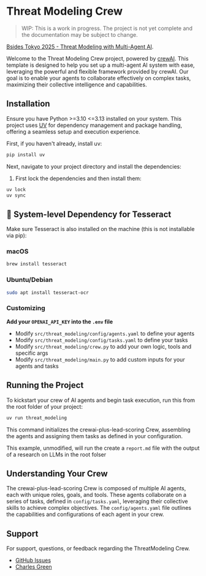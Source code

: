 # Threat Modeling Crew

> WIP: This is a work in progress. The project is not yet complete and the documentation may be subject to change.

[Bsides Tokyo 2025 - Threat Modeling with Multi-Agent AI](https://bsides.tokyo/en/2025/n55/).

Welcome to the Threat Modeling Crew project, powered by [crewAI](https://crewai.com). This template is designed to help you set up a multi-agent AI system with ease, leveraging the powerful and flexible framework provided by crewAI. Our goal is to enable your agents to collaborate effectively on complex tasks, maximizing their collective intelligence and capabilities.

## Installation

Ensure you have Python >=3.10 <=3.13 installed on your system. This project uses [UV](https://docs.astral.sh/uv/) for dependency management and package handling, offering a seamless setup and execution experience.

First, if you haven't already, install uv:

```bash
pip install uv
```

Next, navigate to your project directory and install the dependencies:

1. First lock the dependencies and then install them:

```bash
uv lock
uv sync
```

## 🧱 System-level Dependency for Tesseract

Make sure Tesseract is also installed on the machine (this is not installable via pip):

### macOS

```bash
brew install tesseract
```

### Ubuntu/Debian

```bash
sudo apt install tesseract-ocr
```

### Customizing

**Add your `OPENAI_API_KEY` into the `.env` file**

- Modify `src/threat_modeling/config/agents.yaml` to define your agents
- Modify `src/threat_modeling/config/tasks.yaml` to define your tasks
- Modify `src/threat_modeling/crew.py` to add your own logic, tools and specific args
- Modify `src/threat_modeling/main.py` to add custom inputs for your agents and tasks

## Running the Project

To kickstart your crew of AI agents and begin task execution, run this from the root folder of your project:

```bash
uv run threat_modeling
```

This command initializes the crewai-plus-lead-scoring Crew, assembling the agents and assigning them tasks as defined in your configuration.

This example, unmodified, will run the create a `report.md` file with the output of a research on LLMs in the root folser

## Understanding Your Crew

The crewai-plus-lead-scoring Crew is composed of multiple AI agents, each with unique roles, goals, and tools. These agents collaborate on a series of tasks, defined in `config/tasks.yaml`, leveraging their collective skills to achieve complex objectives. The `config/agents.yaml` file outlines the capabilities and configurations of each agent in your crew.

## Support

For support, questions, or feedback regarding the ThreatModeling Crew.

- [GitHub Issues](https://github.com/charlesgreen/threat-modeling-ai/issues)
- [Charles Green](https://charles.green)
